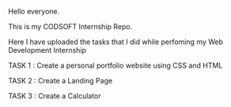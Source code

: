 Hello everyone.

This is my CODSOFT Internship Repo.

Here I have uploaded the tasks that I did while perfoming my Web Development Internship

TASK 1 : Create a personal portfolio website using CSS and HTML


TASK 2 : Create a Landing Page


TASK 3 : Create a Calculator
